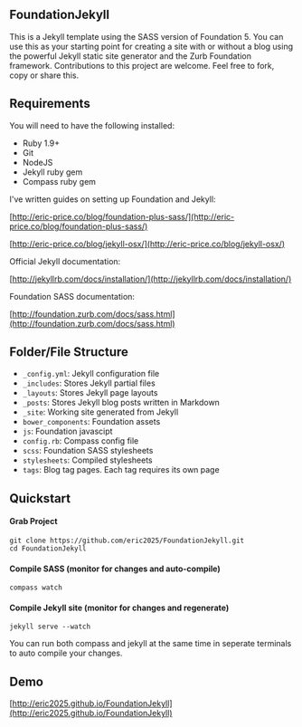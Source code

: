 ## FoundationJekyll

This is a Jekyll template using the SASS version of Foundation 5. You can use this as your starting point for creating a site with or without a blog using the powerful Jekyll static site generator and the Zurb Foundation framework. Contributions to this project are welcome. Feel free to fork, copy or share this.

## Requirements

You will need to have the following installed:

* Ruby 1.9+
* Git
* NodeJS
* Jekyll ruby gem
* Compass ruby gem

I've written guides on setting up Foundation and Jekyll:

[http://eric-price.co/blog/foundation-plus-sass/](http://eric-price.co/blog/foundation-plus-sass/)

[http://eric-price.co/blog/jekyll-osx/](http://eric-price.co/blog/jekyll-osx/)

Official Jekyll documentation:

[http://jekyllrb.com/docs/installation/](http://jekyllrb.com/docs/installation/)

Foundation SASS documentation:

[http://foundation.zurb.com/docs/sass.html](http://foundation.zurb.com/docs/sass.html)

## Folder/File Structure


* ```_config.yml```: Jekyll configuration file
* ```_includes```: Stores Jekyll partial files
* ```_layouts```: Stores Jekyll page layouts
* ```_posts```: Stores Jekyll blog posts written in Markdown
* ```_site```: Working site generated from Jekyll
* ```bower_components```: Foundation assets
* ```js```: Foundation javascipt
* ```config.rb```: Compass config file
* ```scss```: Foundation SASS stylesheets
* ```stylesheets```: Compiled stylesheets
* ```tags```: Blog tag pages. Each tag requires its own page


## Quickstart
#### Grab Project

```
git clone https://github.com/eric2025/FoundationJekyll.git
cd FoundationJekyll
```
#### Compile SASS (monitor for changes and auto-compile)
````
compass watch
````
#### Compile Jekyll site (monitor for changes and regenerate)
````
jekyll serve --watch
````
You can run both compass and jekyll at the same time in seperate terminals to auto compile your changes.

## Demo

[http://eric2025.github.io/FoundationJekyll](http://eric2025.github.io/FoundationJekyll)






